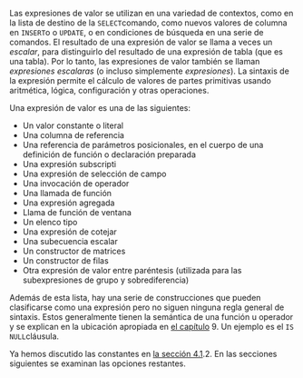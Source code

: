  Las expresiones de valor se utilizan en una variedad de contextos, como en la lista de destino de la  `SELECT`comando, como nuevos valores de columna en  `INSERT`o o `UPDATE`, o en condiciones de búsqueda en una serie de comandos. El resultado de una expresión de valor se llama a veces un *escalar*, para distinguirlo del resultado de una expresión de tabla (que es una  tabla). Por lo tanto, las expresiones de valor también se llaman *expresiones escalaras* (o incluso simplemente *expresiones*). La sintaxis de la expresión permite el cálculo de valores de partes  primitivas usando aritmética, lógica, configuración y otras operaciones.

Una expresión de valor es una de las siguientes:

- Un valor constante o literal
- Una columna de referencia
- Una referencia de parámetros posicionales, en el cuerpo de una definición de función o declaración preparada
- Una expresión subscripti
- Una expresión de selección de campo
- Una invocación de operador
- Una llamada de función
- Una expresión agregada
- Llama de función de ventana
- Un elenco tipo
- Una expresión de cotejar
- Una subecuencia escalar
- Un constructor de matrices
- Un constructor de filas
- Otra expresión de valor entre paréntesis (utilizada para las subexpresiones de grupo y sobrediferencia)

Además de esta lista, hay una serie de construcciones que pueden  clasificarse como una expresión pero no siguen ninguna regla general de  sintaxis. Estos generalmente tienen la semántica de una función u  operador y se explican en la ubicación apropiada en [el capítulo](https://www.postgresql.org/docs/current/functions.html) 9. Un ejemplo es el  `IS NULL`cláusula.

Ya hemos discutido las constantes en [la sección 4.1](https://www.postgresql.org/docs/current/sql-syntax-lexical.html#SQL-SYNTAX-CONSTANTS).2. En las secciones siguientes se examinan las opciones restantes.
